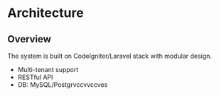 # Architecture

## Overview
The system is built on CodeIgniter/Laravel stack with modular design.

- Multi-tenant support
- RESTful API
- DB: MySQL/Postgrvccvvccves
